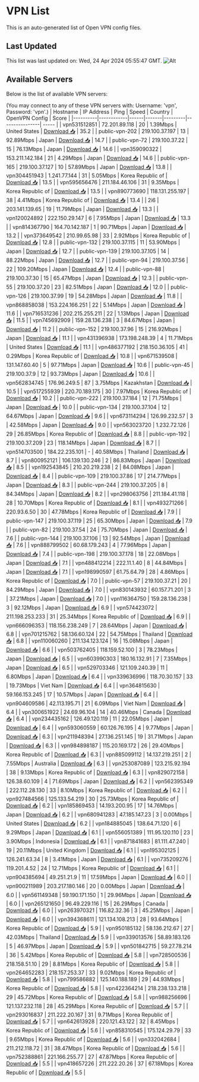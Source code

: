 # VPN List

This is an auto-generated list of Open VPN config files.

## Last Updated

This list was last updated on: Wed, 24 Apr 2024 05:55:47 GMT.
![Alt](https://repobeats.axiom.co/api/embed/186b98318ef1479477931607c1ad7d823f12451f.svg "Repobeats analytics image")

## Available Servers

Below is the list of available VPN servers:

(You may connect to any of these VPN servers with: Username: 'vpn', Password: 'vpn'.)
| Hostname | IP Address | Ping | Speed | Country | OpenVPN Config | Score |
|----------|------------|------|-------|---------|----------------| ----- |
| vpn531512851 | 72.201.89.118 | 20 | 1.39Mbps | United States | [Download 📥](./configs/server_0_US.ovpn) | 35.2 |
| public-vpn-202 | 219.100.37.197 | 13 | 92.89Mbps | Japan | [Download 📥](./configs/server_1_JP.ovpn) | 14.7 |
| public-vpn-72 | 219.100.37.22 | 15 | 76.13Mbps | Japan | [Download 📥](./configs/server_2_JP.ovpn) | 14.6 |
| vpn359090322 | 153.211.142.184 | 21 | 4.29Mbps | Japan | [Download 📥](./configs/server_3_JP.ovpn) | 14.6 |
| public-vpn-165 | 219.100.37.127 | 10 | 57.89Mbps | Japan | [Download 📥](./configs/server_4_JP.ovpn) | 13.8 |
| vpn304451943 | 1.241.77.144 | 31 | 5.05Mbps | Korea Republic of | [Download 📥](./configs/server_5_KR.ovpn) | 13.5 |
| vpn595656476 | 211.184.46.106 | 31 | 9.35Mbps | Korea Republic of | [Download 📥](./configs/server_6_KR.ovpn) | 13.5 |
| vpn890773690 | 118.131.255.197 | 38 | 4.41Mbps | Korea Republic of | [Download 📥](./configs/server_7_KR.ovpn) | 13.4 |
| 2i6 | 203.141.139.65 | 19 | 11.79Mbps | Japan | [Download 📥](./configs/server_8_JP.ovpn) | 13.3 |
| vpn120024892 | 222.150.29.147 | 6 | 7.95Mbps | Japan | [Download 📥](./configs/server_9_JP.ovpn) | 13.3 |
| vpn814367790 | 164.70.142.187 | 1 | 90.71Mbps | Japan | [Download 📥](./configs/server_10_JP.ovpn) | 13.2 |
| vpn373649542 | 210.99.65.98 | 33 | 2.92Mbps | Korea Republic of | [Download 📥](./configs/server_11_KR.ovpn) | 12.8 |
| public-vpn-132 | 219.100.37.115 | 11 | 53.90Mbps | Japan | [Download 📥](./configs/server_12_JP.ovpn) | 12.7 |
| public-vpn-139 | 219.100.37.105 | 14 | 88.22Mbps | Japan | [Download 📥](./configs/server_13_JP.ovpn) | 12.7 |
| public-vpn-94 | 219.100.37.56 | 22 | 109.20Mbps | Japan | [Download 📥](./configs/server_14_JP.ovpn) | 12.4 |
| public-vpn-88 | 219.100.37.30 | 15 | 65.47Mbps | Japan | [Download 📥](./configs/server_15_JP.ovpn) | 12.3 |
| public-vpn-55 | 219.100.37.20 | 23 | 82.51Mbps | Japan | [Download 📥](./configs/server_16_JP.ovpn) | 12.0 |
| public-vpn-126 | 219.100.37.99 | 19 | 54.28Mbps | Japan | [Download 📥](./configs/server_17_JP.ovpn) | 11.8 |
| vpn868858038 | 153.224.166.251 | 22 | 5.14Mbps | Japan | [Download 📥](./configs/server_18_JP.ovpn) | 11.6 |
| vpn716531236 | 202.215.255.211 | 22 | 1.13Mbps | Japan | [Download 📥](./configs/server_19_JP.ovpn) | 11.5 |
| vpn745692909 | 159.28.136.238 | 3 | 84.67Mbps | Japan | [Download 📥](./configs/server_20_JP.ovpn) | 11.2 |
| public-vpn-152 | 219.100.37.96 | 15 | 216.92Mbps | Japan | [Download 📥](./configs/server_21_JP.ovpn) | 11.1 |
| vpn431396938 | 173.198.248.39 | 4 | 11.71Mbps | United States | [Download 📥](./configs/server_22_US.ovpn) | 11.1 |
| vpn486377192 | 218.150.36.105 | 41 | 0.29Mbps | Korea Republic of | [Download 📥](./configs/server_23_KR.ovpn) | 10.8 |
| vpn671539508 | 131.147.60.40 | 5 | 97.71Mbps | Japan | [Download 📥](./configs/server_24_JP.ovpn) | 10.6 |
| public-vpn-45 | 219.100.37.9 | 12 | 93.73Mbps | Japan | [Download 📥](./configs/server_25_JP.ovpn) | 10.6 |
| vpn562834745 | 176.96.249.5 | 87 | 3.75Mbps | Kazakhstan | [Download 📥](./configs/server_26_KZ.ovpn) | 10.5 |
| vpn517255939 | 220.70.189.175 | 30 | 7.97Mbps | Korea Republic of | [Download 📥](./configs/server_27_KR.ovpn) | 10.2 |
| public-vpn-222 | 219.100.37.184 | 12 | 71.75Mbps | Japan | [Download 📥](./configs/server_28_JP.ovpn) | 10.0 |
| public-vpn-134 | 219.100.37.104 | 12 | 64.67Mbps | Japan | [Download 📥](./configs/server_29_JP.ovpn) | 9.6 |
| vpn673114294 | 126.99.232.57 | 3 | 42.58Mbps | Japan | [Download 📥](./configs/server_30_JP.ovpn) | 9.0 |
| vpn563023720 | 1.232.72.126 | 29 | 26.85Mbps | Korea Republic of | [Download 📥](./configs/server_31_KR.ovpn) | 8.8 |
| public-vpn-192 | 219.100.37.209 | 23 | 118.14Mbps | Japan | [Download 📥](./configs/server_32_JP.ovpn) | 8.7 |
| vpn514703500 | 184.22.235.101 | - | 40.58Mbps | Thailand | [Download 📥](./configs/server_33_TH.ovpn) | 8.7 |
| vpn800952121 | 106.139.130.246 | 2 | 86.83Mbps | Japan | [Download 📥](./configs/server_34_JP.ovpn) | 8.5 |
| vpn192543845 | 210.20.219.238 | 2 | 84.08Mbps | Japan | [Download 📥](./configs/server_35_JP.ovpn) | 8.4 |
| public-vpn-109 | 219.100.37.86 | 17 | 214.77Mbps | Japan | [Download 📥](./configs/server_36_JP.ovpn) | 8.3 |
| public-vpn-244 | 219.100.37.205 | 8 | 84.34Mbps | Japan | [Download 📥](./configs/server_37_JP.ovpn) | 8.2 |
| vpn298063756 | 211.184.41.118 | 28 | 10.70Mbps | Korea Republic of | [Download 📥](./configs/server_38_KR.ovpn) | 8.1 |
| vpn493271266 | 220.93.6.50 | 30 | 47.78Mbps | Korea Republic of | [Download 📥](./configs/server_39_KR.ovpn) | 7.9 |
| public-vpn-147 | 219.100.37.119 | 25 | 65.30Mbps | Japan | [Download 📥](./configs/server_40_JP.ovpn) | 7.9 |
| public-vpn-82 | 219.100.37.54 | 24 | 75.70Mbps | Japan | [Download 📥](./configs/server_41_JP.ovpn) | 7.6 |
| public-vpn-144 | 219.100.37.106 | 13 | 92.54Mbps | Japan | [Download 📥](./configs/server_42_JP.ovpn) | 7.6 |
| vpn888799502 | 60.68.179.243 | 4 | 77.96Mbps | Japan | [Download 📥](./configs/server_43_JP.ovpn) | 7.4 |
| public-vpn-198 | 219.100.37.178 | 18 | 22.08Mbps | Japan | [Download 📥](./configs/server_44_JP.ovpn) | 7.1 |
| vpn488412214 | 222.11.1.40 | 8 | 44.84Mbps | Japan | [Download 📥](./configs/server_45_JP.ovpn) | 7.1 |
| vpn198990597 | 61.75.64.79 | 28 | 4.86Mbps | Korea Republic of | [Download 📥](./configs/server_46_KR.ovpn) | 7.0 |
| public-vpn-57 | 219.100.37.21 | 20 | 84.29Mbps | Japan | [Download 📥](./configs/server_47_JP.ovpn) | 7.0 |
| vpn830143932 | 60.157.71.201 | 3 | 37.21Mbps | Japan | [Download 📥](./configs/server_48_JP.ovpn) | 7.0 |
| vpn116364750 | 159.28.136.238 | 3 | 92.12Mbps | Japan | [Download 📥](./configs/server_49_JP.ovpn) | 6.9 |
| vpn574423072 | 211.198.253.233 | 31 | 25.34Mbps | Korea Republic of | [Download 📥](./configs/server_50_KR.ovpn) | 6.9 |
| vpn666096353 | 118.156.238.249 | 7 | 28.64Mbps | Japan | [Download 📥](./configs/server_51_JP.ovpn) | 6.8 |
| vpn701215762 | 58.136.60.124 | 22 | 54.75Mbps | Thailand | [Download 📥](./configs/server_52_TH.ovpn) | 6.8 |
| vpn110060260 | 211.134.123.124 | 16 | 15.08Mbps | Japan | [Download 📥](./configs/server_53_JP.ovpn) | 6.6 |
| vpn503762405 | 118.159.52.100 | 3 | 78.23Mbps | Japan | [Download 📥](./configs/server_54_JP.ovpn) | 6.5 |
| vpn603990303 | 180.16.132.91 | 7 | 7.35Mbps | Japan | [Download 📥](./configs/server_55_JP.ovpn) | 6.5 |
| vpn529703346 | 121.109.240.39 | 11 | 6.80Mbps | Japan | [Download 📥](./configs/server_56_JP.ovpn) | 6.4 |
| vpn339636996 | 118.70.30.157 | 33 | 19.73Mbps | Viet Nam | [Download 📥](./configs/server_57_VN.ovpn) | 6.4 |
| vpn364815630 | 59.166.153.245 | 17 | 10.57Mbps | Japan | [Download 📥](./configs/server_58_JP.ovpn) | 6.4 |
| vpn904609586 | 42.113.195.71 | 21 | 6.09Mbps | Viet Nam | [Download 📥](./configs/server_59_VN.ovpn) | 6.4 |
| vpn300651922 | 24.69.96.104 | 14 | 40.46Mbps | Canada | [Download 📥](./configs/server_60_CA.ovpn) | 6.4 |
| vpn234435162 | 126.49.120.119 | 11 | 22.05Mbps | Japan | [Download 📥](./configs/server_61_JP.ovpn) | 6.4 |
| vpn593060559 | 60.126.76.195 | 4 | 9.77Mbps | Japan | [Download 📥](./configs/server_62_JP.ovpn) | 6.3 |
| vpn211948394 | 27.136.251.145 | 19 | 31.71Mbps | Japan | [Download 📥](./configs/server_63_JP.ovpn) | 6.3 |
| vpn984898187 | 115.20.169.172 | 26 | 29.40Mbps | Korea Republic of | [Download 📥](./configs/server_64_KR.ovpn) | 6.3 |
| vpn885099112 | 14.137.219.251 | 2 | 7.55Mbps | Australia | [Download 📥](./configs/server_65_AU.ovpn) | 6.3 |
| vpn253087089 | 123.215.92.194 | 38 | 9.13Mbps | Korea Republic of | [Download 📥](./configs/server_66_KR.ovpn) | 6.3 |
| vpn829072158 | 126.38.60.109 | 4 | 71.69Mbps | Japan | [Download 📥](./configs/server_67_JP.ovpn) | 6.2 |
| vpn562395349 | 222.112.28.130 | 33 | 8.10Mbps | Korea Republic of | [Download 📥](./configs/server_68_KR.ovpn) | 6.2 |
| vpn927484566 | 125.133.54.219 | 30 | 25.73Mbps | Korea Republic of | [Download 📥](./configs/server_69_KR.ovpn) | 6.2 |
| vpn185869453 | 14.193.200.95 | 17 | 14.76Mbps | Japan | [Download 📥](./configs/server_70_JP.ovpn) | 6.2 |
| vpn680941283 | 47.185.147.23 | 3 | 0.00Mbps | United States | [Download 📥](./configs/server_71_US.ovpn) | 6.2 |
| vpn184885045 | 138.64.71.120 | 6 | 9.29Mbps | Japan | [Download 📥](./configs/server_72_JP.ovpn) | 6.1 |
| vpn556051389 | 111.95.120.110 | 23 | 3.90Mbps | Indonesia | [Download 📥](./configs/server_73_ID.ovpn) | 6.1 |
| vpn871841683 | 81.111.47.240 | 19 | 20.11Mbps | United Kingdom | [Download 📥](./configs/server_74_GB.ovpn) | 6.1 |
| vpn195302125 | 126.241.63.34 | 8 | 3.41Mbps | Japan | [Download 📥](./configs/server_75_JP.ovpn) | 6.1 |
| vpn735209276 | 119.201.4.52 | 24 | 12.71Mbps | Korea Republic of | [Download 📥](./configs/server_76_KR.ovpn) | 6.1 |
| vpn904385694 | 49.251.21.9 | 11 | 17.59Mbps | Japan | [Download 📥](./configs/server_77_JP.ovpn) | 6.0 |
| vpn900211989 | 203.217.180.146 | 20 | 0.00Mbps | Japan | [Download 📥](./configs/server_78_JP.ovpn) | 6.0 |
| vpn561149348 | 59.190.171.150 | 1 | 29.96Mbps | Japan | [Download 📥](./configs/server_79_JP.ovpn) | 6.0 |
| vpn265121650 | 96.49.229.116 | 15 | 26.29Mbps | Canada | [Download 📥](./configs/server_80_CA.ovpn) | 6.0 |
| vpn263970321 | 116.82.32.36 | 3 | 45.25Mbps | Japan | [Download 📥](./configs/server_81_JP.ovpn) | 6.0 |
| vpn394368611 | 121.134.108.213 | 28 | 93.64Mbps | Korea Republic of | [Download 📥](./configs/server_82_KR.ovpn) | 5.9 |
| vpn950185132 | 58.136.212.67 | 27 | 42.03Mbps | Thailand | [Download 📥](./configs/server_83_TH.ovpn) | 5.9 |
| vpn339013576 | 58.89.183.126 | 5 | 46.97Mbps | Japan | [Download 📥](./configs/server_84_JP.ovpn) | 5.9 |
| vpn501842715 | 59.27.78.214 | 36 | 5.42Mbps | Korea Republic of | [Download 📥](./configs/server_85_KR.ovpn) | 5.8 |
| vpn728500536 | 218.158.51.10 | 29 | 8.81Mbps | Korea Republic of | [Download 📥](./configs/server_86_KR.ovpn) | 5.8 |
| vpn264652283 | 218.157.253.37 | 33 | 9.02Mbps | Korea Republic of | [Download 📥](./configs/server_87_KR.ovpn) | 5.8 |
| vpn799586882 | 125.140.188.189 | 29 | 44.93Mbps | Korea Republic of | [Download 📥](./configs/server_88_KR.ovpn) | 5.8 |
| vpn422364214 | 218.238.133.218 | 29 | 45.72Mbps | Korea Republic of | [Download 📥](./configs/server_89_KR.ovpn) | 5.8 |
| vpn988256696 | 121.137.232.118 | 28 | 45.29Mbps | Korea Republic of | [Download 📥](./configs/server_90_KR.ovpn) | 5.7 |
| vpn293016837 | 211.222.20.167 | 31 | 9.71Mbps | Korea Republic of | [Download 📥](./configs/server_91_KR.ovpn) | 5.7 |
| vpn642613928 | 220.121.43.122 | 32 | 8.45Mbps | Korea Republic of | [Download 📥](./configs/server_92_KR.ovpn) | 5.6 |
| vpn858310545 | 175.124.29.79 | 33 | 9.65Mbps | Korea Republic of | [Download 📥](./configs/server_93_KR.ovpn) | 5.6 |
| vpn332042684 | 211.212.118.72 | 31 | 38.47Mbps | Korea Republic of | [Download 📥](./configs/server_94_KR.ovpn) | 5.6 |
| vpn752388861 | 221.166.255.77 | 27 | 47.87Mbps | Korea Republic of | [Download 📥](./configs/server_95_KR.ovpn) | 5.5 |
| vpn418657226 | 211.222.20.26 | 37 | 67.18Mbps | Korea Republic of | [Download 📥](./configs/server_96_KR.ovpn) | 5.5 |
